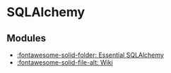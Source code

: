 SQLAlchemy
===

Modules
---

- [:fontawesome-solid-folder: Essential
    SQLAlchemy](essential-sqlalchemy/index.md)
- [:fontawesome-solid-file-alt: Wiki](wiki.md)
